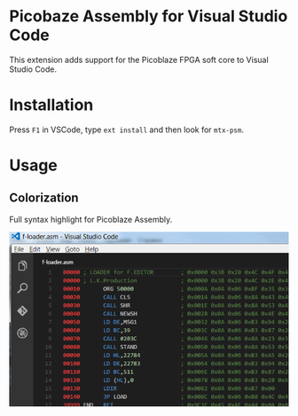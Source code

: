 # Picobaze Assembly for Visual Studio Code
This extension adds support for the Picoblaze FPGA soft core to Visual Studio Code.

# Installation

Press `F1` in VSCode, type `ext install` and then look for `mtx-psm`.

# Usage

## Colorization

Full syntax highlight for Picoblaze Assembly.

![Code colorization sample](./vscode.png)
